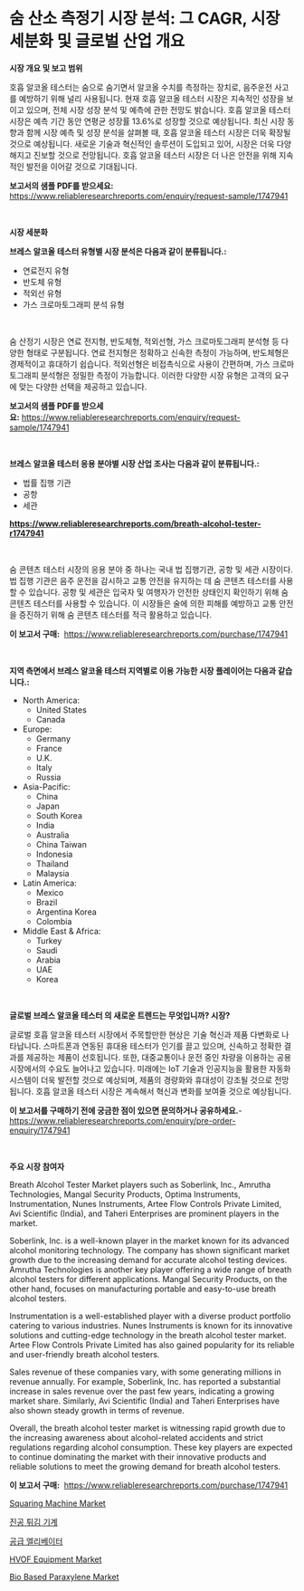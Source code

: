 <p><h1>숨 산소 측정기 시장 분석: 그 CAGR, 시장 세분화 및 글로벌 산업 개요</h1></p><p><strong>시장 개요 및 보고 범위</strong></p>
<p><p>호흡 알코올 테스터는 숨으로 숨기면서 알코올 수치를 측정하는 장치로, 음주운전 사고를 예방하기 위해 널리 사용됩니다. 현재 호흡 알코올 테스터 시장은 지속적인 성장을 보이고 있으며, 전체 시장 성장 분석 및 예측에 관한 전망도 밝습니다. 호흡 알코올 테스터 시장은 예측 기간 동안 연평균 성장률 13.6%로 성장할 것으로 예상됩니다. 최신 시장 동향과 함께 시장 예측 및 성장 분석을 살펴볼 때, 호흡 알코올 테스터 시장은 더욱 확장될 것으로 예상됩니다. 새로운 기술과 혁신적인 솔루션이 도입되고 있어, 시장은 더욱 다양해지고 진보할 것으로 전망됩니다. 호흡 알코올 테스터 시장은 더 나은 안전을 위해 지속적인 발전을 이어갈 것으로 기대됩니다.</p></p>
<p><strong>보고서의 샘플 PDF를 받으세요:</strong> <a href="https://www.reliableresearchreports.com/enquiry/request-sample/1747941">https://www.reliableresearchreports.com/enquiry/request-sample/1747941</a></p>
<p>&nbsp;</p>
<p><strong>시장 세분화</strong></p>
<p><strong>브레스 알코올 테스터 유형별 시장 분석은 다음과 같이 분류됩니다.:</strong></p>
<p><ul><li>연료전지 유형</li><li>반도체 유형</li><li>적외선 유형</li><li>가스 크로마토그래피 분석 유형</li></ul></p>
<p>&nbsp;</p>
<p><p>숨 산정기 시장은 연료 전지형, 반도체형, 적외선형, 가스 크로마토그래피 분석형 등 다양한 형태로 구분됩니다. 연료 전지형은 정확하고 신속한 측정이 가능하며, 반도체형은 경제적이고 휴대하기 쉽습니다. 적외선형은 비접촉식으로 사용이 간편하며, 가스 크로마토그래피 분석형은 정밀한 측정이 가능합니다. 이러한 다양한 시장 유형은 고객의 요구에 맞는 다양한 선택을 제공하고 있습니다.</p></p>
<p><strong>보고서의 샘플 PDF를 받으세요:</strong>&nbsp;<a href="https://www.reliableresearchreports.com/enquiry/request-sample/1747941">https://www.reliableresearchreports.com/enquiry/request-sample/1747941</a></p>
<p>&nbsp;</p>
<p><strong> 브레스 알코올 테스터 응용 분야별 시장 산업 조사는 다음과 같이 분류됩니다.:</strong></p>
<p><ul><li>법률 집행 기관</li><li>공항</li><li>세관</li></ul></p>
<p><strong><a href="https://www.reliableresearchreports.com/breath-alcohol-tester-r1747941">https://www.reliableresearchreports.com/breath-alcohol-tester-r1747941</a></strong></p>
<p>&nbsp;</p>
<p><p>숨 콘텐츠 테스터 시장의 응용 분야 중 하나는 국내 법 집행기관, 공항 및 세관 시장이다. 법 집행 기관은 음주 운전을 감시하고 교통 안전을 유지하는 데 숨 콘텐츠 테스터를 사용할 수 있습니다. 공항 및 세관은 입국자 및 여행자가 안전한 상태인지 확인하기 위해 숨 콘텐츠 테스터를 사용할 수 있습니다. 이 시장들은 술에 의한 피해를 예방하고 교통 안전을 증진하기 위해 숨 콘텐츠 테스터를 적극 활용하고 있습니다.</p></p>
<p><strong>이 보고서 구매:</strong>&nbsp; <a href="https://www.reliableresearchreports.com/purchase/1747941">https://www.reliableresearchreports.com/purchase/1747941</a></p>
<p>&nbsp;</p>
<p><strong>지역 측면에서 브레스 알코올 테스터 지역별로 이용 가능한 시장 플레이어는 다음과 같습니다.:</strong></p>
<p><ul>
    <li>
        North America:
        <ul>
            <li>United States</li>
            <li>Canada</li>
        </ul>
    </li>
    <li>
        Europe:
        <ul>
            <li>Germany</li>
            <li>France</li>
            <li>U.K.</li>
            <li>Italy</li>
            <li>Russia</li>
        </ul>
    </li>
    <li>
        Asia-Pacific:
        <ul>
            <li>China</li>
            <li>Japan</li>
            <li>South Korea</li>
            <li>India</li>
            <li>Australia</li>
            <li>China Taiwan</li>
            <li>Indonesia</li>
            <li>Thailand</li>
            <li>Malaysia</li>
        </ul>
    </li>
    <li>
        Latin America:
        <ul>
            <li>Mexico</li>
            <li>Brazil</li>
            <li>Argentina Korea</li>
            <li>Colombia</li>
        </ul>
    </li>
    <li>
        Middle East & Africa:
        <ul>
            <li>Turkey</li>
            <li>Saudi</li>
            <li>Arabia</li>
            <li>UAE</li>
            <li>Korea</li>
        </ul>
    </li>
    </ul></p>
<p>&nbsp;</p>
<p><strong>글로벌 브레스 알코올 테스터 의 새로운 트렌드는 무엇입니까? 시장?</strong></p>
<p><p>글로벌 호흡 알코올 테스터 시장에서 주목할만한 현상은 기술 혁신과 제품 다변화로 나타납니다. 스마트폰과 연동된 휴대용 테스터가 인기를 끌고 있으며, 신속하고 정확한 결과를 제공하는 제품이 선호됩니다. 또한, 대중교통이나 운전 중인 차량을 이용하는 공용 시장에서의 수요도 늘어나고 있습니다. 미래에는 IoT 기술과 인공지능을 활용한 자동화 시스템이 더욱 발전할 것으로 예상되며, 제품의 경량화와 휴대성이 강조될 것으로 전망됩니다. 호흡 알코올 테스터 시장은 계속해서 혁신과 변화를 보여줄 것으로 예상됩니다.</p></p>
<p><strong>이 보고서를 구매하기 전에 궁금한 점이 있으면 문의하거나 공유하세요.</strong>- <a href="https://www.reliableresearchreports.com/enquiry/pre-order-enquiry/1747941">https://www.reliableresearchreports.com/enquiry/pre-order-enquiry/1747941</a></p>
<p>&nbsp;</p>
<p><strong>주요 시장 참여자</strong></p>
<p><p>Breath Alcohol Tester Market players such as Soberlink, Inc., Amrutha Technologies, Mangal Security Products, Optima Instruments, Instrumentation, Nunes Instruments, Artee Flow Controls Private Limited, Avi Scientific (India), and Taheri Enterprises are prominent players in the market.</p><p>Soberlink, Inc. is a well-known player in the market known for its advanced alcohol monitoring technology. The company has shown significant market growth due to the increasing demand for accurate alcohol testing devices. Amrutha Technologies is another key player offering a wide range of breath alcohol testers for different applications. Mangal Security Products, on the other hand, focuses on manufacturing portable and easy-to-use breath alcohol testers.</p><p>Instrumentation is a well-established player with a diverse product portfolio catering to various industries. Nunes Instruments is known for its innovative solutions and cutting-edge technology in the breath alcohol tester market. Artee Flow Controls Private Limited has also gained popularity for its reliable and user-friendly breath alcohol testers.</p><p>Sales revenue of these companies vary, with some generating millions in revenue annually. For example, Soberlink, Inc. has reported a substantial increase in sales revenue over the past few years, indicating a growing market share. Similarly, Avi Scientific (India) and Taheri Enterprises have also shown steady growth in terms of revenue.</p><p>Overall, the breath alcohol tester market is witnessing rapid growth due to the increasing awareness about alcohol-related accidents and strict regulations regarding alcohol consumption. These key players are expected to continue dominating the market with their innovative products and reliable solutions to meet the growing demand for breath alcohol testers.</p></p>
<p><strong>이 보고서 구매:</strong>&nbsp;&nbsp;<a href="https://www.reliableresearchreports.com/purchase/1747941">https://www.reliableresearchreports.com/purchase/1747941</a></p>
<p><p><a href="https://github.com/mauripalmi/Market-Research-Report-List-2/blob/main/squaring-machine-market.md">Squaring Machine Market</a></p><p><a href="https://github.com/vs019sa3m8x/Market-Research-Report-List-1/blob/main/432897325731.md">진공 튀김 기계</a></p><p><a href="https://github.com/Madalyell456456/Market-Research-Report-List-1/blob/main/471555425732.md">공급 엘리베이터</a></p><p><a href="https://github.com/gulaimolin/Market-Research-Report-List-4/blob/main/hvof-equipment-market.md">HVOF Equipment Market</a></p><p><a href="https://issuu.com/reportprime-2/docs/bio-based-paraxylene-market-size-20_00eb8cd9b54303">Bio Based Paraxylene Market</a></p></p>